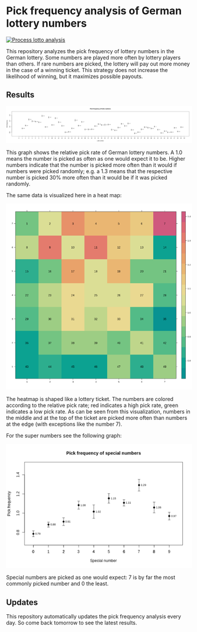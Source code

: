 # Pick frequency analysis of German lottery numbers

[![Process lotto analysis](https://github.com/fasmat/lotto-analysis/actions/workflows/process-data.yaml/badge.svg)](https://github.com/fasmat/lotto-analysis/actions/workflows/process-data.yaml)

This repository analyzes the pick frequency of lottery numbers in the German lottery. Some numbers are played more often by lottery players than others.
If rare numbers are picked, the lottery will pay out more money in the case of a winning ticket. This strategy does not increase the likelihood of winning,
but it maximizes possible payouts.

## Results

![Results](plots/win3-general.png "Pick rates of numbers")

This graph shows the relative pick rate of German lottery numbers. A 1.0 means the number is picked as often as one would expect it to be. Higher numbers
indicate that the number is picked more often than it would if numbers were picked randomly; e.g. a 1.3 means that the respective number is picked 30% more
often than it would be if it was picked randomly.

The same data is visualized here in a heat map:

![Heatmap](plots/win3-general-heat.png "Lottery ticket heatmap")

The heatmap is shaped like a lottery ticket. The numbers are colored according to the relative pick rate; red indicates a high pick rate,
green indicates a low pick rate. As can be seen from this visualization, numbers in the middle and at the top of the ticket are picked more often than
numbers at the edge (with exceptions like the number 7).

For the super numbers see the following graph:

![Results](plots/win3-special.png "Pick rates of special numbers")

Special numbers are picked as one would expect: 7 is by far the most commonly picked number and 0 the least.

## Updates

This repository automatically updates the pick frequency analysis every day. So come back tomorrow to see the latest results.
